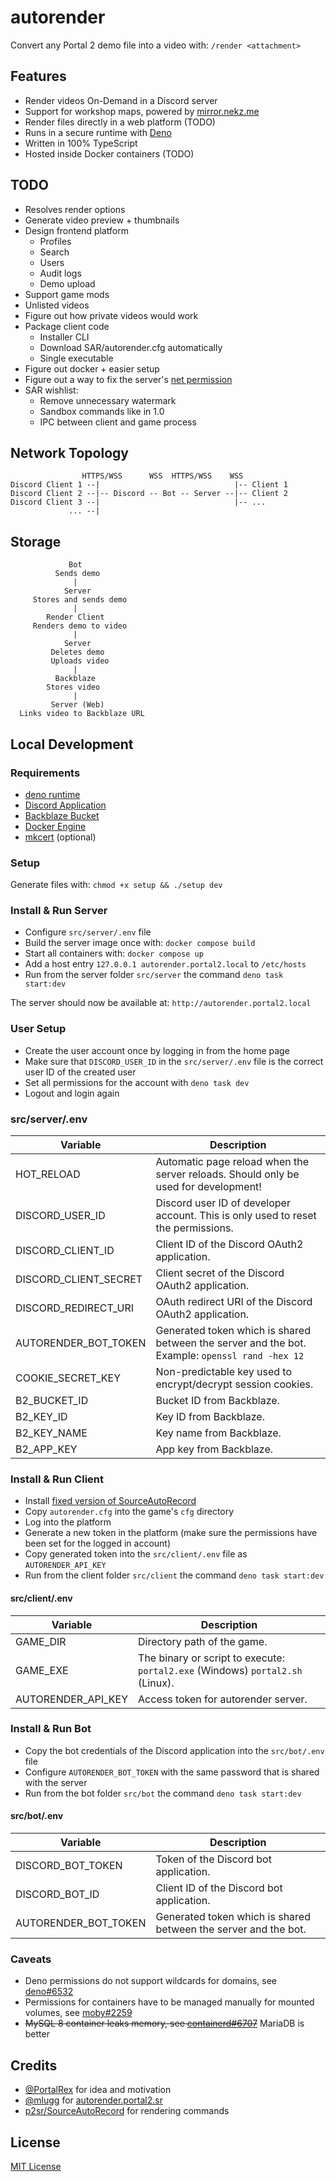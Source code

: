 # autorender

Convert any Portal 2 demo file into a video with: `/render <attachment>`

## Features

- Render videos On-Demand in a Discord server
- Support for workshop maps, powered by [mirror.nekz.me]
- Render files directly in a web platform (TODO)
- Runs in a secure runtime with [Deno]
- Written in 100% TypeScript
- Hosted inside Docker containers (TODO)

[mirror.nekz.me]: https://github.com/NeKzor/mirror
[Deno]: https://deno.com/runtime

## TODO

- Resolves render options
- Generate video preview + thumbnails
- Design frontend platform
  - Profiles
  - Search
  - Users
  - Audit logs
  - Demo upload
- Support game mods
- Unlisted videos
- Figure out how private videos would work
- Package client code
  - Installer CLI
  - Download SAR/autorender.cfg automatically
  - Single executable
- Figure out docker + easier setup
- Figure out a way to fix the server's [net permission](#caveats)
- SAR wishlist:
  - Remove unnecessary watermark
  - Sandbox commands like in 1.0
  - IPC between client and game process

## Network Topology

```
                HTTPS/WSS      WSS  HTTPS/WSS    WSS
Discord Client 1 --|                              |-- Client 1
Discord Client 2 --|-- Discord -- Bot -- Server --|-- Client 2
Discord Client 3 --|                              |-- ...
             ... --|
```

## Storage

```
             Bot
          Sends demo
              |
            Server
     Stores and sends demo
              |
        Render Client
     Renders demo to video
              |
            Server
         Deletes demo
         Uploads video
              |
          Backblaze
        Stores video
              |
         Server (Web)
  Links video to Backblaze URL
```

## Local Development

### Requirements

- [deno runtime]
- [Discord Application]
- [Backblaze Bucket]
- [Docker Engine]
- [mkcert] (optional)

[deno runtime]: https://deno.com/runtime
[Discord Application]: https://discord.com/developers/applications
[Backblaze Bucket]: https://www.backblaze.com
[Docker Engine]: https://docs.docker.com/engine/install
[mkcert]: https://github.com/FiloSottile/mkcert

### Setup

Generate files with: `chmod +x setup && ./setup dev`

### Install & Run Server

- Configure `src/server/.env` file
- Build the server image once with: `docker compose build`
- Start all containers with: `docker compose up`
- Add a host entry `127.0.0.1 autorender.portal2.local` to `/etc/hosts`
- Run from the server folder `src/server` the command `deno task start:dev`

The server should now be available at: `http://autorender.portal2.local`

### User Setup

- Create the user account once by logging in from the home page
- Make sure that `DISCORD_USER_ID` in the `src/server/.env` file is the correct user ID of the created user
- Set all permissions for the account with `deno task dev`
- Logout and login again

### src/server/.env

|Variable|Description|
|---|---|
|HOT_RELOAD|Automatic page reload when the server reloads. Should only be used for development!|
|DISCORD_USER_ID|Discord user ID of developer account. This is only used to reset the permissions.|
|DISCORD_CLIENT_ID|Client ID of the Discord OAuth2 application.|
|DISCORD_CLIENT_SECRET|Client secret of the Discord OAuth2 application.|
|DISCORD_REDIRECT_URI|OAuth redirect URI of the Discord OAuth2 application.|
|AUTORENDER_BOT_TOKEN|Generated token which is shared between the server and the bot.<br>Example: `openssl rand -hex 12`|
|COOKIE_SECRET_KEY|Non-predictable key used to encrypt/decrypt session cookies.|
|B2_BUCKET_ID|Bucket ID from Backblaze.|
|B2_KEY_ID|Key ID from Backblaze.|
|B2_KEY_NAME|Key name from Backblaze.|
|B2_APP_KEY|App key from Backblaze.|

### Install & Run Client

- Install [fixed version of SourceAutoRecord]
- Copy `autorender.cfg` into the game's `cfg` directory
- Log into the platform
- Generate a new token in the platform (make sure the permissions have been set for the logged in account)
- Copy generated token into the `src/client/.env` file as `AUTORENDER_API_KEY`
- Run from the client folder `src/client` the command `deno task start:dev`

[fixed version of SourceAutoRecord]: https://github.com/NeKzor/sar/releases/tag/autorender

#### src/client/.env

|Variable|Description|
|---|---|
|GAME_DIR|Directory path of the game.|
|GAME_EXE|The binary or script to execute: `portal2.exe` (Windows) `portal2.sh` (Linux).|
|AUTORENDER_API_KEY|Access token for autorender server.|

### Install & Run Bot

- Copy the bot credentials of the Discord application into the `src/bot/.env` file
- Configure `AUTORENDER_BOT_TOKEN` with the same password that is shared with the server
- Run from the bot folder `src/bot` the command `deno task start:dev`

#### src/bot/.env

|Variable|Description|
|---|---|
|DISCORD_BOT_TOKEN|Token of the Discord bot application.|
|DISCORD_BOT_ID|Client ID of the Discord bot application.|
|AUTORENDER_BOT_TOKEN|Generated token which is shared between the server and the bot.|

### Caveats

- Deno permissions do not support wildcards for domains, see [deno#6532]
- Permissions for containers have to be managed manually for mounted volumes, see [moby#2259]
- ~~MySQL 8 container leaks memory, see [containerd#6707]~~ MariaDB is better

[deno#6532]: https://github.com/denoland/deno/issues/6532
[moby#2259]: https://github.com/moby/moby/issues/2259
[containerd#6707]: https://github.com/containerd/containerd/issues/6707

## Credits

- [@PortalRex] for idea and motivation
- [@mlugg] for [autorender.portal2.sr]
- [p2sr/SourceAutoRecord] for rendering commands

[@PortalRex]: https://github.com/PortalRex
[@mlugg]: https://github.com/mlugg
[autorender.portal2.sr]: https://autorender.portal2.sr
[p2sr/SourceAutoRecord]: https://github.com/p2sr/SourceAutoRecord

## License

[MIT License](./LICENSE)
